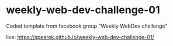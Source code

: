 # weekly-web-dev-challenge-01

Coded template from facebook group "Weekly WebDev challenge"

live: https://spearek.github.io/weekly-web-dev-challenge-01/
